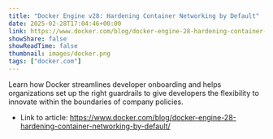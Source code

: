 ```yaml
---
title: "Docker Engine v28: Hardening Container Networking by Default"
date: 2025-02-28T17:04:46+00:00
link: https://www.docker.com/blog/docker-engine-28-hardening-container-networking-by-default/
showShare: false
showReadTime: false
thumbnail: images/docker.png
tags: ["docker.com"]
---
```

Learn how Docker streamlines developer onboarding and helps organizations set up the right guardrails to give developers the flexibility to innovate within the boundaries of company policies.

- Link to article: https://www.docker.com/blog/docker-engine-28-hardening-container-networking-by-default/